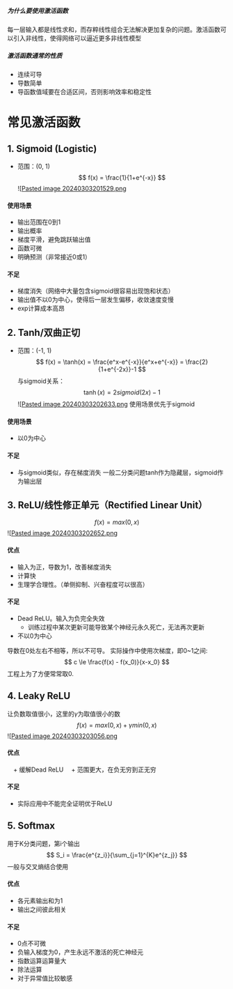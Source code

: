 ##### 为什么要使用激活函数
每一层输入都是线性求和，而存粹线性组合无法解决更加复杂的问题。激活函数可以引入非线性，使得网络可以逼近更多非线性模型

##### 激活函数通常的性质
+ 连续可导
+ 导数简单
+ 导函数值域要在合适区间，否则影响效率和稳定性

# 常见激活函数

## 1. Sigmoid (Logistic)
+ 范围：(0, 1)
$$
f(x) = \frac{1}{1+e^{-x}}
$$
![[Pasted image 20240303201529.png](../attach/Pasted%20image%2020240303201529.png)
#### 使用场景
+ 输出范围在0到1
+ 输出概率
+ 梯度平滑，避免跳跃输出值
+ 函数可微
+ 明确预测（非常接近0或1）
#### 不足
+ 梯度消失（网络中大量包含sigmoid很容易出现饱和状态）
+ 输出值不以0为中心，使得后一层发生偏移，收敛速度变慢
+ exp计算成本高昂
## 2. Tanh/双曲正切
+ 范围：(-1, 1)
$$
f(x) = \tanh(x) = \frac{e^x-e^{-x}}{e^x+e^{-x}} = \frac{2}{1+e^{-2x}}-1
$$
与sigmoid关系：
$$
\tanh(x) = 2sigmoid(2x)-1
$$
![[Pasted image 20240303202633.png](../attach/Pasted%20image%2020240303202633.png)
使用场景优先于sigmoid
#### 使用场景
+ 以0为中心
#### 不足
+ 与sigmoid类似，存在梯度消失
一般二分类问题tanh作为隐藏层，sigmoid作为输出层

## 3. ReLU/线性修正单元（Rectified Linear Unit）
$$
f(x) = max(0, x)
$$
![[Pasted image 20240303202652.png](../attach/Pasted%20image%2020240303202652.png)
#### 优点
+ 输入为正，导数为1，改善梯度消失
+ 计算快
+ 生理学合理性。（单侧抑制、兴奋程度可以很高）

#### 不足
+ Dead ReLU。输入为负完全失效
	+ 训练过程中某次更新可能导致某个神经元永久死亡，无法再次更新
+ 不以0为中心

导数在0处左右不相等，所以不可导。
实际操作中使用次梯度，即0~1之间:
$$
c \le \frac{f(x) - f(x_0)}{x-x_0}
$$
工程上为了方便常常取0.

## 4. Leaky ReLU
让负数取值很小，这里的$\gamma$为取值很小的数
$$
f(x) = max(0, x) + \gamma min(0, x)
$$
![[Pasted image 20240303203056.png](../attach/Pasted%20image%2020240303203056.png)
#### 优点
　+ 缓解Dead ReLU
　+ 范围更大，在负无穷到正无穷
#### 不足
+ 实际应用中不能完全证明优于ReLU

## 5. Softmax
用于K分类问题，第i个输出
$$
S_i = \frac{e^{z_i}}{\sum_{j=1}^{K}e^{z_j}}
$$
一般与交叉熵结合使用
#### 优点
+ 各元素输出和为1
+ 输出之间彼此相关
#### 不足
+ 0点不可微
+ 负输入梯度为0，产生永远不激活的死亡神经元
+ 指数运算运算量大
+ 除法运算
+ 对于异常值比较敏感
